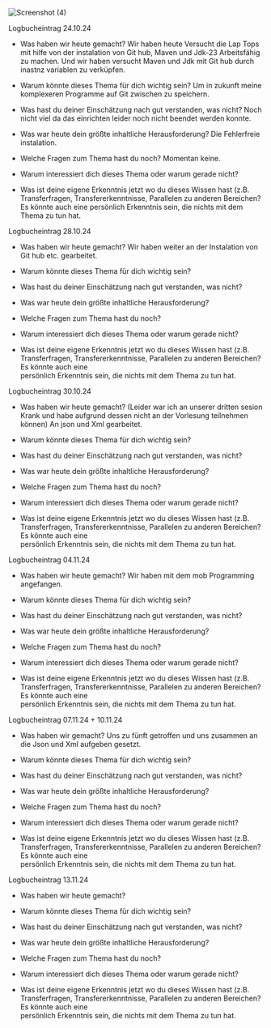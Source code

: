 ![Screenshot (4)](https://github.com/user-attachments/assets/0d29e089-6259-4a71-a939-b0ca3d315afc)


Logbucheintrag 24.10.24

- Was haben wir heute gemacht?
  Wir haben heute Versucht die Lap Tops mit hilfe von der instalation von Git hub, Maven und Jdk-23 Arbeitsfähig zu machen.
  Und wir haben versucht Maven und Jdk mit Git hub durch inastnz variablen zu verküpfen.
  
- Warum könnte dieses Thema für dich wichtig sein?
  Um in zukunft meine komplexeren Programme auf Git zwischen zu speichern.
  
- Was hast du deiner Einschätzung nach gut verstanden, was nicht?
  Noch nicht viel da das einrichten leider noch nicht beendet werden konnte.
  
- Was war heute dein größte inhaltliche Herausforderung?
  Die Fehlerfreie instalation.
  
- Welche Fragen zum Thema hast du noch?
  Momentan keine.
  
- Warum interessiert dich dieses Thema oder warum gerade nicht?

- Was ist deine eigene Erkenntnis jetzt wo du dieses Wissen hast (z.B. Transferfragen, Transfererkenntnisse, Parallelen zu anderen Bereichen? Es könnte auch eine   persönlich Erkenntnis sein, die nichts mit dem Thema zu tun hat.



Logbucheintrag 28.10.24

- Was haben wir heute gemacht?
  Wir haben weiter an der Instalation von Git hub etc. gearbeitet.
- Warum könnte dieses Thema für dich wichtig sein?
  
- Was hast du deiner Einschätzung nach gut verstanden, was nicht?
  
- Was war heute dein größte inhaltliche Herausforderung?
  
- Welche Fragen zum Thema hast du noch?
  
- Warum interessiert dich dieses Thema oder warum gerade nicht?
  
- Was ist deine eigene Erkenntnis jetzt wo du dieses Wissen hast (z.B. Transferfragen, Transfererkenntnisse, Parallelen zu anderen Bereichen? Es könnte auch eine     
  persönlich Erkenntnis sein, die nichts mit dem Thema zu tun hat.


Logbucheintrag 30.10.24

- Was haben wir heute gemacht?
  (Leider war ich an unserer dritten sesion Krank und habe aufgrund dessen nicht an der Vorlesung teilnehmen können)
  An json und Xml gearbeitet.
- Warum könnte dieses Thema für dich wichtig sein?
  
- Was hast du deiner Einschätzung nach gut verstanden, was nicht?
  
- Was war heute dein größte inhaltliche Herausforderung?
  
- Welche Fragen zum Thema hast du noch?
  
- Warum interessiert dich dieses Thema oder warum gerade nicht?
  
- Was ist deine eigene Erkenntnis jetzt wo du dieses Wissen hast (z.B. Transferfragen, Transfererkenntnisse, Parallelen zu anderen Bereichen? Es könnte auch eine     
  persönlich Erkenntnis sein, die nichts mit dem Thema zu tun hat.



Logbucheintrag 04.11.24

- Was haben wir heute gemacht?
  Wir haben mit dem mob Programming angefangen.
- Warum könnte dieses Thema für dich wichtig sein?
  
- Was hast du deiner Einschätzung nach gut verstanden, was nicht?
  
- Was war heute dein größte inhaltliche Herausforderung?
  
- Welche Fragen zum Thema hast du noch?
  
- Warum interessiert dich dieses Thema oder warum gerade nicht?
  
- Was ist deine eigene Erkenntnis jetzt wo du dieses Wissen hast (z.B. Transferfragen, Transfererkenntnisse, Parallelen zu anderen Bereichen? Es könnte auch eine  
  persönlich Erkenntnis sein, die nichts mit dem Thema zu tun hat.

  

Logbucheintrag 07.11.24 + 10.11.24

- Was haben wir gemacht?
  Uns zu fünft getroffen und uns zusammen an die Json und Xml aufgeben gesetzt.
- Warum könnte dieses Thema für dich wichtig sein?
  
- Was hast du deiner Einschätzung nach gut verstanden, was nicht?
  
- Was war heute dein größte inhaltliche Herausforderung?
  
- Welche Fragen zum Thema hast du noch?
  
- Warum interessiert dich dieses Thema oder warum gerade nicht?
  
- Was ist deine eigene Erkenntnis jetzt wo du dieses Wissen hast (z.B. Transferfragen, Transfererkenntnisse, Parallelen zu anderen Bereichen? Es könnte auch eine     
  persönlich Erkenntnis sein, die nichts mit dem Thema zu tun hat.


Logbucheintrag 13.11.24

- Was haben wir heute gemacht?
  
- Warum könnte dieses Thema für dich wichtig sein?
  
- Was hast du deiner Einschätzung nach gut verstanden, was nicht?
  
- Was war heute dein größte inhaltliche Herausforderung?
  
- Welche Fragen zum Thema hast du noch?
  
- Warum interessiert dich dieses Thema oder warum gerade nicht?
  
- Was ist deine eigene Erkenntnis jetzt wo du dieses Wissen hast (z.B. Transferfragen, Transfererkenntnisse, Parallelen zu anderen Bereichen? Es könnte auch eine     
  persönlich Erkenntnis sein, die nichts mit dem Thema zu tun hat.

